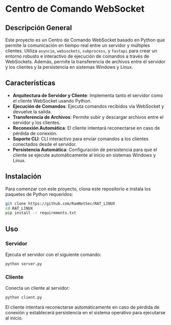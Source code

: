 # Centro de Comando WebSocket

## Descripción General

Este proyecto es un Centro de Comando WebSocket basado en Python que permite la comunicación en tiempo real entre un servidor y múltiples clientes. Utiliza `asyncio`, `websockets`, `subprocess`, y `fastapi` para crear un entorno robusto e interactivo de ejecución de comandos a través de WebSockets. Además, permite la transferencia de archivos entre el servidor y los clientes y la persistencia en sistemas Windows y Linux.

## Características

- **Arquitectura de Servidor y Cliente**: Implementa tanto el servidor como el cliente WebSocket usando Python.
- **Ejecución de Comandos**: Ejecuta comandos recibidos vía WebSocket y devuelve la salida.
- **Transferencia de Archivos**: Permite subir y descargar archivos entre el servidor y los clientes.
- **Reconexión Automática**: El cliente intentará reconectarse en caso de pérdida de conexión.
- **Soporte CLI**: CLI interactivo para enviar comandos a los clientes conectados desde el servidor.
- **Persistencia Automática**: Configuración de persistencia para que el cliente se ejecute automáticamente al inicio en sistemas Windows y Linux.

## Instalación

Para comenzar con este proyecto, clona este repositorio e instala los paquetes de Python requeridos:

```bash
git clone https://github.com/RamNetSec/RAT_LINUX
cd RAT_LINUX
pip install -r requirements.txt
```

## Uso

### Servidor

Ejecuta el servidor con el siguiente comando:

```bash
python server.py
```

### Cliente

Conecta un cliente al servidor:

```bash
python client.py
```

El cliente intentará reconectarse automáticamente en caso de pérdida de conexión y establecerá persistencia en el sistema operativo para ejecutarse al inicio.

